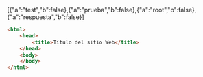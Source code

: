 [{"a":"test","b":false},{"a":"prueba","b":false},{"a":"root","b":false},{"a":"respuesta","b":false}]

```html
<html>
    <head>
        <title>Título del sitio Web</title>
    </head>
    <body>
    </body>
</html>
```
